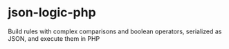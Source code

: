 # json-logic-php
Build rules with complex comparisons and boolean operators, serialized as JSON, and execute them in PHP
